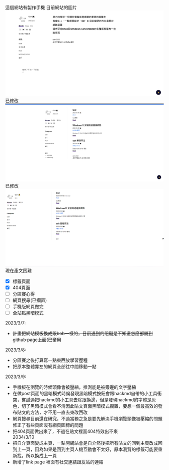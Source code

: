 這個網站有製作手機
目前網站的圖片
![網站圖片](./image/webmemo3.png)
已修改
![網站圖片](/image/webdemo2.png)
已修改
![網站圖片](/image/webdemo.png)
現在產文困難

- [x] 標籤頁面 
- [x] 404頁面
- [ ] 分區賽心得
- [ ] 網頁搜尋(已擱置)  
- [ ] 手機版網頁做完
- [ ] 全站點黑暗模式  

2023/3/7:
* ~~計畫把網站模板換成跟bob一樣的，目前遇到的阻礙是不知道怎麼部屬到github 
page上面(已棄用~~

2023/3/8:
* 分區賽之後打算寫一點東西放學習歷程  
* 把原本整體靠左的網頁全部往中間移動一點  
  
2023/3/9:  
* 手機板在瀏覽的時候頭像會被壓縮，推測能是被旁邊的文字壓縮
* 在做post頁面的黑暗模式時候發現黑暗模式按鈕會跟hackmd自帶的小工具衝突，嘗試過把hackmd的小工具去除跟換邊，但是發現hackmd的字體是灰色，切了黑暗模式會看不清因此貼文頁面黑暗模式擱置，要想一個最高效的發布貼文的方法，才不用一直去東改西改  
* 網頁搜尋目前還在研究，不過當務之急是要先解決手機瀏覽頭像被壓縮的問題
修正了有些頁面沒有網頁圖標的問題
* 把404頁面做出來了，不過在貼文裡面404特效出不來  
2034/3/10
* 把自介頁面變成主頁，一點開網站會是自介然後把所有貼文的回到主頁改成回到上一頁，因為如果是回到主頁人機互動會不太好，原本瀏覽的標籤可能要重新找，所以換成上一頁
* 新增了link page 裡面有社交連結跟友站的連結